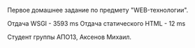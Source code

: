 Первое домашнее задание по предмету "WEB-технологии". 

Отдача WSGI - 3593 ms
Отдача статического HTML - 12 ms

Студент группы АПО13, Аксенов Михаил.